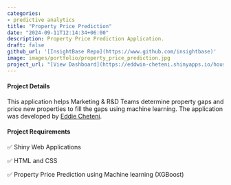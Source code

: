 ```yaml
---
categories:
- predictive analytics
title: "Property Price Prediction"
date: "2024-09-11T12:14:34+06:00"
description: Property Price Prediction Application.
draft: false
github_url: '[InsightBase Repo](https://www.github.com/insightbase)'
image: images/portfolio/property_price_prediction.jpg
project_url: "[View Dashboard](https://eddwin-cheteni.shinyapps.io/house-price-prediction/)"
---
```



#### Project Details

This application helps Marketing & R&D Teams determine property gaps and price new properties to fill the gaps using machine learning. The application was developed by [Eddie Cheteni](https://eddwin-cheteni-ds-portfolio.netlify.app/).

#### Project Requirements

✅ Shiny Web Applications

✅ HTML and CSS

✅ Property Price Prediction using Machine learning (XGBoost)

